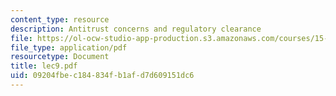```yaml
---
content_type: resource
description: Antitrust concerns and regulatory clearance
file: https://ol-ocw-studio-app-production.s3.amazonaws.com/courses/15-649-the-law-of-mergers-and-acquisitions-spring-2003/09204fbec184834fb1afd7d609151dc6_lec9.pdf
file_type: application/pdf
resourcetype: Document
title: lec9.pdf
uid: 09204fbe-c184-834f-b1af-d7d609151dc6
---
```

